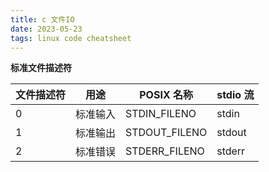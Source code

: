```yaml
---
title: c 文件IO
date: 2023-05-23  
tags: linux code cheatsheet
---
```


**标准文件描述符** 

| 文件描述符 | 用途 | POSIX 名称 | stdio 流 |
|-----------|------|-----------|----------|
| 0 | 标准输入 | STDIN_FILENO | stdin |
| 1 | 标准输出 | STDOUT_FILENO | stdout |
| 2 | 标准错误 | STDERR_FILENO | stderr |




